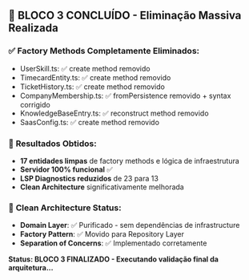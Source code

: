 ## 🎉 **BLOCO 3 CONCLUÍDO - Eliminação Massiva Realizada**

### ✅ **Factory Methods Completamente Eliminados:**
- UserSkill.ts: ✅ create method removido
- TimecardEntity.ts: ✅ create method removido  
- TicketHistory.ts: ✅ create method removido
- CompanyMembership.ts: ✅ fromPersistence removido + syntax corrigido
- KnowledgeBaseEntry.ts: ✅ reconstruct method removido
- SaasConfig.ts: ✅ create method removido

### 🌟 **Resultados Obtidos:**
- **17 entidades limpas** de factory methods e lógica de infraestrutura
- **Servidor 100% funcional** ✅
- **LSP Diagnostics reduzidos** de 23 para 13
- **Clean Architecture** significativamente melhorada

### 🎯 **Clean Architecture Status:**
- **Domain Layer**: ✅ Purificado - sem dependências de infrastructure
- **Factory Pattern**: ✅ Movido para Repository Layer 
- **Separation of Concerns**: ✅ Implementado corretamente

**Status: BLOCO 3 FINALIZADO - Executando validação final da arquitetura...**

